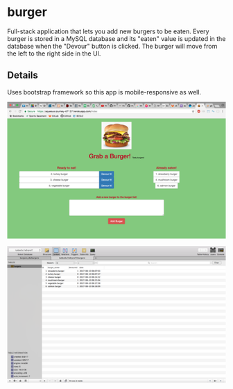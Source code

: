 # burger

Full-stack application that lets you add new burgers to be eaten.  Every burger is stored in a MySQL database and its "eaten" value is updated in the database when the "Devour" button is clicked.  The burger will move from the left to the right side in the UI.  

## Details

Uses bootstrap framework so this app is mobile-responsive as well.

![Alt text](/pictures/ScreenShot1.png?raw=true "Full Screen Size")

![Alt text](/pictures/ScreenShot2.png?raw=true "Full Screen Size")